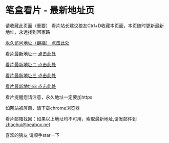 # 笔盒看片 - 最新地址页

请收藏此页面（重要）
看片站长建议狼友Ctrl+D收藏本页面，本页随时更新最新地址，永远找到回家路

[永久访问地址（翻牆） 点击此处](https://beabox.net/)

[看片最新地址一 点击此处](https://ftwp3hyh8a4.shop)

[看片最新地址二 点击此处](https://s7vu2h0i6gp.shop)

[看片最新地址三 点击此处](https://ftwp3hyh8a4.shop)

[看片最新地址四 点击此处](https://s7vu2h0i6gp.shop)

看片提醒您请注意，永久地址一定要加https

如网站被屏蔽，请下载chrome浏览器

看片邮箱找回：如果以上地址均不可用，索取最新地址,请发邮件到 zhaohui@beabox.net

喜欢的狼友 请顺手star一下